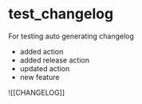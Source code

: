 # test_changelog
For testing auto generating changelog

- added action
- added release action
- updated action
- new feature

![[CHANGELOG]]
